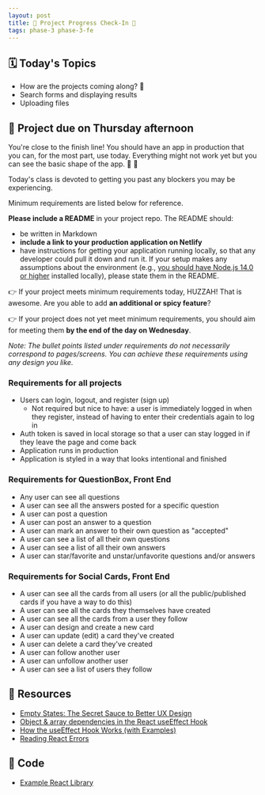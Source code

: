 ```yaml
---
layout: post
title: 🦊 Project Progress Check-In 🦊
tags: phase-3 phase-3-fe
---
```


## 🗓️ Today's Topics

- How are the projects coming along? 👀
- Search forms and displaying results
- Uploading files

## 🎯 Project due on Thursday afternoon

You're close to the finish line! You should have an app in production that you can, for the most part, use today. Everything might not work yet but you can see the basic shape of the app. 💪 🚀

Today's class is devoted to getting you past any blockers you may be experiencing.

Minimum requirements are listed below for reference.

**Please include a README** in your project repo. The README should:

- be written in Markdown
- **include a link to your production application on Netlify**
- have instructions for getting your application running locally, so that any developer could pull it down and run it. If your setup makes any assumptions about the environment (e.g., [you should have Node.js 14.0 or higher](https://create-react-app.dev/docs/getting-started/#creating-an-app) installed locally), please state them in the README.

👉 If your project meets minimum requirements today, HUZZAH! That is awesome. Are you able to add **an additional or spicy feature**?

👉 If your project does not yet meet minimum requirements, you should aim for meeting them **by the end of the day on Wednesday**.

_Note: The bullet points listed under requirements do not necessarily correspond to pages/screens. You can achieve these requirements using any design you like._

### Requirements for all projects

- Users can login, logout, and register (sign up)
    - Not required but nice to have: a user is immediately logged in when they register, instead of having to enter their credentials again to log in
- Auth token is saved in local storage so that a user can stay logged in if they leave the page and come back
- Application runs in production
- Application is styled in a way that looks intentional and finished

### Requirements for QuestionBox, Front End

- Any user can see all questions
- A user can see all the answers posted for a specific question
- A user can post a question
- A user can post an answer to a question
- A user can mark an answer to their own question as "accepted"
- A user can see a list of all their own questions
- A user can see a list of all their own answers
- A user can star/favorite and unstar/unfavorite questions and/or answers

### Requirements for Social Cards, Front End

- A user can see all the cards from all users (or all the public/published cards if you have a way to do this)
- A user can see all the cards they themselves have created
- A user can see all the cards from a user they follow
- A user can design and create a new card
- A user can update (edit) a card they've created
- A user can delete a card they've created
- A user can follow another user
- A user can unfollow another user
- A user can see a list of users they follow

## 🔖 Resources

- [Empty States: The Secret Sauce to Better UX Design](https://blush.design/blog/post/empty-states#:~:text=By%20definition%2C%20an%20empty%20state,to%20no%20content%20on%20them.)
- [Object & array dependencies in the React useEffect Hook](https://www.benmvp.com/blog/object-array-dependencies-react-useEffect-hook/)
- [How the useEffect Hook Works (with Examples)](https://daveceddia.com/useeffect-hook-examples/)
- [Reading React Errors](https://daveceddia.com/fix-react-errors/)

## 👾 Code

- [Example React Library](https://github.com/Momentum-Team-14/example-react-library)
